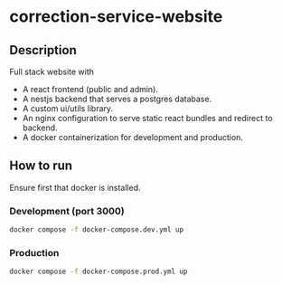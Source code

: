 # correction-service-website

## Description

Full stack website with

- A react frontend (public and admin).
- A nestjs backend that serves a postgres database.
- A custom ui/utils library.
- An nginx configuration to serve static react bundles and redirect to backend.
- A docker containerization for development and production.

## How to run

Ensure first that docker is installed.

### Development (port 3000)

```sh
docker compose -f docker-compose.dev.yml up
```

### Production

```sh
docker compose -f docker-compose.prod.yml up
```

